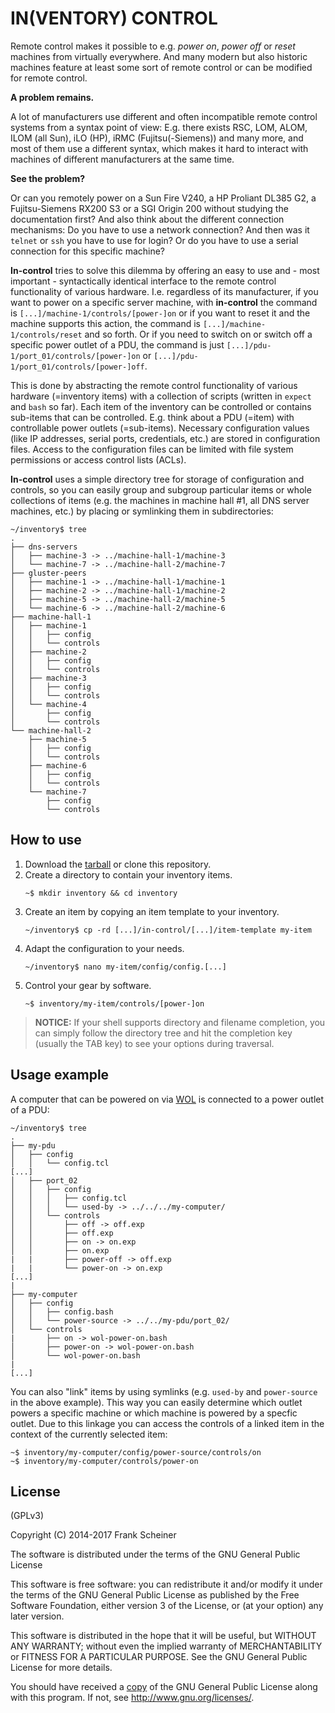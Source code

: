 # IN(VENTORY) CONTROL #

Remote control makes it possible to e.g. *power on*, *power off* or *reset* machines from virtually everywhere. And many modern but also historic machines feature at least some sort of remote control or can be modified for remote control.

**A problem remains.**

A lot of manufacturers use different and often incompatible remote control systems from a syntax point of view: E.g. there exists RSC, LOM, ALOM, ILOM (all Sun), iLO (HP), iRMC (Fujitsu(-Siemens)) and many more, and most of them use a different syntax, which makes it hard to interact with machines of different manufacturers at the same time.

**See the problem?**

Or can you remotely power on a Sun Fire V240, a HP Proliant DL385 G2, a Fujitsu-Siemens RX200 S3 or a SGI Origin 200 without studying the documentation first? And also think about the different connection mechanisms: Do you have to use a network connection? And then was it `telnet` or `ssh` you have to use for login? Or do you have to use a serial connection for this specific machine?

**In-control** tries to solve this dilemma by offering an easy to use and - most important - syntactically identical interface to the remote control functionality of various hardware. I.e. regardless of its manufacturer, if you want to power on a specific server machine, with **in-control** the command is `[...]/machine-1/controls/[power-]on` or if you want to reset it and the machine supports this action, the command is `[...]/machine-1/controls/reset` and so forth. Or if you need to switch on or switch off a specific power outlet of a PDU, the command is just `[...]/pdu-1/port_01/controls/[power-]on` or `[...]/pdu-1/port_01/controls/[power-]off`.

This is done by abstracting the remote control functionality of various hardware (=inventory items) with a collection of scripts (written in `expect` and `bash` so far). Each item of the inventory can be controlled or contains sub-items that can be controlled. E.g. think about a PDU (=item) with controllable power outlets (=sub-items). Necessary configuration values (like IP addresses, serial ports, credentials, etc.) are stored in configuration files. Access to the configuration files can be limited with file system permissions or access control lists (ACLs).

**In-control** uses a simple directory tree for storage of configuration and controls, so you can easily group and subgroup particular items or whole collections of items (e.g. the machines in machine hall #1, all DNS server machines, etc.) by placing or symlinking them in subdirectories:

```
~/inventory$ tree
.
├── dns-servers
│   ├── machine-3 -> ../machine-hall-1/machine-3
│   └── machine-7 -> ../machine-hall-2/machine-7
├── gluster-peers
│   ├── machine-1 -> ../machine-hall-1/machine-1
│   ├── machine-2 -> ../machine-hall-1/machine-2
│   ├── machine-5 -> ../machine-hall-2/machine-5
│   └── machine-6 -> ../machine-hall-2/machine-6
├── machine-hall-1
│   ├── machine-1
│   │   ├── config
│   │   └── controls
│   ├── machine-2
│   │   ├── config
│   │   └── controls
│   ├── machine-3
│   │   ├── config
│   │   └── controls
│   └── machine-4
│       ├── config
│       └── controls
└── machine-hall-2
    ├── machine-5
    │   ├── config
    │   └── controls
    ├── machine-6
    │   ├── config
    │   └── controls
    └── machine-7
        ├── config
        └── controls
```


## How to use ##

1. Download the [tarball] or clone this repository.
2. Create a directory to contain your inventory items.  
   ```
   ~$ mkdir inventory && cd inventory
   ```
3. Create an item by copying an item template to your inventory.  
   ```
   ~/inventory$ cp -rd [...]/in-control/[...]/item-template my-item
   ```
4. Adapt the configuration to your needs.  
   ```
   ~/inventory$ nano my-item/config/config.[...]
   ```
5. Control your gear by software.  
   ```
   ~$ inventory/my-item/controls/[power-]on
   ```

> **NOTICE:** If your shell supports directory and filename completion, you can simply follow the directory tree and hit the completion key (usually the TAB key) to see your options during traversal.

[tarball]: https://github.com/the-machine-hall/in-control/archive/master.tar.gz


## Usage example ##

A computer that can be powered on via [WOL] is connected to a power outlet of a PDU:

```
~/inventory$ tree
.
├── my-pdu
│   ├── config
│   │   └── config.tcl
[...]
│   ├── port_02
│   │   ├── config
│   │   │   ├── config.tcl
│   │   │   └── used-by -> ../../../my-computer/
│   │   └── controls
│   │       ├── off -> off.exp
│   │       ├── off.exp
│   │       ├── on -> on.exp
│   │       ├── on.exp
|   |       ├── power-off -> off.exp
|   |       └── power-on -> on.exp
[...]
|
├── my-computer
│   ├── config
│   │   ├── config.bash
│   │   └── power-source -> ../../my-pdu/port_02/
│   └── controls
|       ├── on -> wol-power-on.bash
│       ├── power-on -> wol-power-on.bash
│       └── wol-power-on.bash
|
[...]
```

You can also "link" items by using symlinks (e.g. `used-by` and `power-source` in the above example). This way you can easily determine which outlet powers a specific machine or which machine is powered by a specfic outlet. Due to this linkage you can access the controls of a linked item in the context of the currently selected item:

```
~$ inventory/my-computer/config/power-source/controls/on
~$ inventory/my-computer/controls/power-on
```

[WOL]: http://en.wikipedia.org/wiki/Wake-on-LAN

## License ##

(GPLv3)

Copyright (C) 2014-2017 Frank Scheiner

The software is distributed under the terms of the GNU General Public License

This software is free software: you can redistribute it and/or modify
it under the terms of the GNU General Public License as published by
the Free Software Foundation, either version 3 of the License, or
(at your option) any later version.

This software is distributed in the hope that it will be useful,
but WITHOUT ANY WARRANTY; without even the implied warranty of
MERCHANTABILITY or FITNESS FOR A PARTICULAR PURPOSE.  See the
GNU General Public License for more details.

You should have received a [copy] of the GNU General Public License
along with this program.  If not, see <http://www.gnu.org/licenses/>.

[copy]: /COPYING
